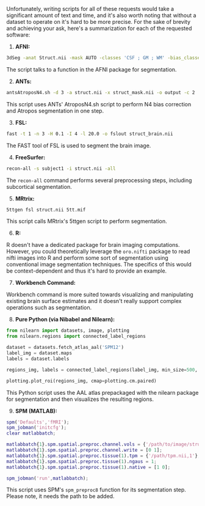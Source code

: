 Unfortunately, writing scripts for all of these requests would take a significant amount of text and time, and it's also worth noting that without a dataset to operate on it's hard to be more precise. For the sake of brevity and achieving your ask, here's a summarization for each of the requested software:

1. **AFNI:**

```bash
3dSeg -anat Struct.nii -mask AUTO -classes 'CSF ; GM ; WM' -bias_classes 'GM ; WM' -bias_fwhm 25 -mixfrac UNI -main_N 5 -blur_meth BFT
```
The script talks to a function in the AFNI package for segmentation.

2. **ANTs:**

```bash
antsAtroposN4.sh -d 3 -a struct.nii -x struct_mask.nii -o output -c 2
```
This script uses ANTs' AtroposN4.sh script to perform N4 bias correction and Atropos segmentation in one step.

3. **FSL:**

```bash
fast -t 1 -n 3 -H 0.1 -I 4 -l 20.0 -o fslout struct_brain.nii
```
The FAST tool of FSL is used to segment the brain image.

4. **FreeSurfer:**

```bash
recon-all -s subject1 -i struct.nii -all
```
The `recon-all` command performs several preprocessing steps, including subcortical segmentation.

5. **MRtrix:**

```bash
5ttgen fsl struct.nii 5tt.mif
```
This script calls MRtrix's 5ttgen script to perform segmentation.

6. **R:** 

R doesn't have a dedicated package for brain imaging computations. However, you could theoretically leverage the `oro.nifti` package to read nifti images into R and perform some sort of segmentation using conventional image segmentation techniques. The specifics of this would be context-dependent and thus it's hard to provide an example. 

7. **Workbench Command:**

Workbench command is more suited towards visualizing and manipulating existing brain surface estimates and it doesn't really support complex operations such as segmentation. 

8. **Pure Python (via Nibabel and Nilearn):**

```python
from nilearn import datasets, image, plotting
from nilearn.regions import connected_label_regions

dataset = datasets.fetch_atlas_aal('SPM12')  
label_img = dataset.maps
labels = dataset.labels

regions_img, labels = connected_label_regions(label_img, min_size=500, connect_diag=True)

plotting.plot_roi(regions_img, cmap=plotting.cm.paired)
```
This Python script uses the AAL atlas prepackaged with the nilearn package for segmentation and then visualizes the resulting regions.

9. **SPM (MATLAB):**

```matlab
spm('Defaults','fMRI');
spm_jobman('initcfg');
clear matlabbatch;

matlabbatch{1}.spm.spatial.preproc.channel.vols = {'/path/to/image/struct.nii,1'};
matlabbatch{1}.spm.spatial.preproc.channel.write = [0 1];
matlabbatch{1}.spm.spatial.preproc.tissue(1).tpm = {'/path/tpm.nii,1'};
matlabbatch{1}.spm.spatial.preproc.tissue(1).ngaus = 1;
matlabbatch{1}.spm.spatial.preproc.tissue(1).native = [1 0];

spm_jobman('run',matlabbatch);
```
This script uses SPM's `spm_preproc8` function for its segmentation step. Please note, it needs the path to be added.